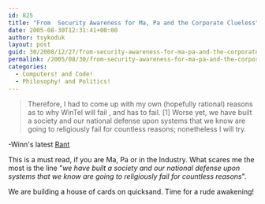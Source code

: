 ```yaml
---
id: 825
title: "From  Security Awareness for Ma, Pa and the Corporate Clueless"
date: 2005-08-30T12:31:41+00:00
author: tsykoduk
layout: post
guid: 30/2008/12/27/from-security-awareness-for-ma-pa-and-the-corporate-clueless
permalink: /2005/08/30/from-security-awareness-for-ma-pa-and-the-corporate-clueless/
categories:
  - Computers! and Code!
  - Philosophy! and Politics!
---
```


<blockquote>Therefore, I had to come up with my own (hopefully rational) reasons as to why WinTel will fail , and has to fail. [1] Worse yet, we have built a society and our national defense upon systems that we know are going to religiously fail for countless reasons; nonetheless I will try.</blockquote>

<p>-Winn's latest <a href="http://www.securityawareness.blogspot.com/">Rant</a></p>

<p>This is a must read, if you are Ma, Pa or in the Industry. What scares me the most is the line "<i>we have built a society and our national defense upon systems that we know are going to religiously fail for countless reasons</i>".</p>

<p>We are building a house of cards on quicksand. Time for a rude awakening!</p>
